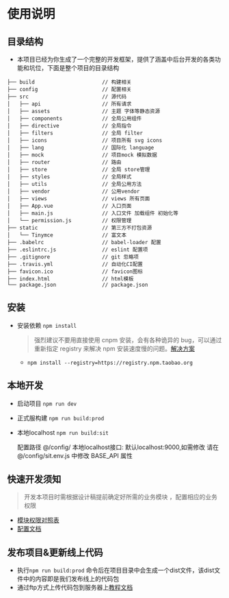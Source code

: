 # 使用说明

## 目录结构
* 本项目已经为你生成了一个完整的开发框架，提供了涵盖中后台开发的各类功能和坑位，下面是整个项目的目录结构
```
├── build                      // 构建相关
├── config                     // 配置相关
├── src                        // 源代码
│   ├── api                    // 所有请求
│   ├── assets                 // 主题 字体等静态资源
│   ├── components             // 全局公用组件
│   ├── directive              // 全局指令
│   ├── filters                // 全局 filter
│   ├── icons                  // 项目所有 svg icons
│   ├── lang                   // 国际化 language
│   ├── mock                   // 项目mock 模拟数据
│   ├── router                 // 路由
│   ├── store                  // 全局 store管理
│   ├── styles                 // 全局样式
│   ├── utils                  // 全局公用方法
│   ├── vendor                 // 公用vendor
│   ├── views                  // views 所有页面
│   ├── App.vue                // 入口页面
│   ├── main.js                // 入口文件 加载组件 初始化等
│   └── permission.js          // 权限管理
├── static                     // 第三方不打包资源
│   └── Tinymce                // 富文本
├── .babelrc                   // babel-loader 配置
├── .eslintrc.js               // eslint 配置项
├── .gitignore                 // git 忽略项
├── .travis.yml                // 自动化CI配置
├── favicon.ico                // favicon图标
├── index.html                 // html模板
└── package.json               // package.json
```

## 安装
* 安装依赖 `npm install`
  > 强烈建议不要用直接使用 cnpm 安装，会有各种诡异的 bug，可以通过重新指定 registry 来解决 npm 安装速度慢的问题。[解决方案](https://github.com/PanJiaChen/vue-element-admin/issues/24)
  * `npm install --registry=https://registry.npm.taobao.org`

## 本地开发 
* 启动项目 `npm run dev`
* 正式服构建 `npm run build:prod`
* 本地localhost `npm run build:sit`
  
  配置路径 @/config/
  本地localhost接口: 默认localhost:9000,如需修改 请在 @/config/sit.env.js 中修改 BASE_API 属性
## 快速开发须知
> 开发本项目时需根据设计稿提前确定好所需的业务模块 ，配置相应的业务权限
* [模块权限对照表]()
* [配置文档](https://docs.qq.com/doc/DUkZzR3FKYWxZRkN1)
## 发布项目&更新线上代码
 * 执行`npm run build:prod` 命令后在项目目录中会生成一个dist文件，该dist文件中的内容即是我们发布线上的代码包
 * 通过ftp方式上传代码包到服务器上[教程文档](https://docs.qq.com/doc/Dc3RMUEZjY2xrQXNv)
